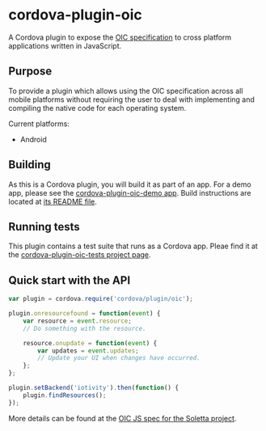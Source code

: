 # cordova-plugin-oic

A Cordova plugin to expose the [OIC
specification](https://openconnectivity.org/resources/specifications) to cross
platform applications written in JavaScript.


## Purpose

To provide a plugin which allows using the OIC specification across all mobile
platforms without requiring the user to deal with implementing and compiling
the native code for each operating system.

Current platforms:
 * Android

## Building

As this is a Cordova plugin, you will build it as part of an app. For a demo
app, please see the [cordova-plugin-oic-demo
app](https://github.com/siovene/cordova-plugin-oic-demo).  Build instructions
are located at [its README
file](https://github.com/siovene/cordova-plugin-oic-demo/blob/master/README.md).

## Running tests

This plugin contains a test suite that runs as a Cordova app. Pleae find it at
the [cordova-plugin-oic-tests project
page](https://github.com/siovene/cordova-plugin-oic-tests).


## Quick start with the API

```javascript
var plugin = cordova.require('cordova/plugin/oic');

plugin.onresourcefound = function(event) {
    var resource = event.resource;
    // Do something with the resource.

    resource.onupdate = function(event) {
        var updates = event.updates;
        // Update your UI when changes have occurred.
    };
};

plugin.setBackend('iotivity').then(function() {
    plugin.findResources();
});
```

More details can be found at the [OIC JS spec for the Soletta
project](https://github.com/zolkis/soletta/blob/master/doc/js-spec/oic.md).
